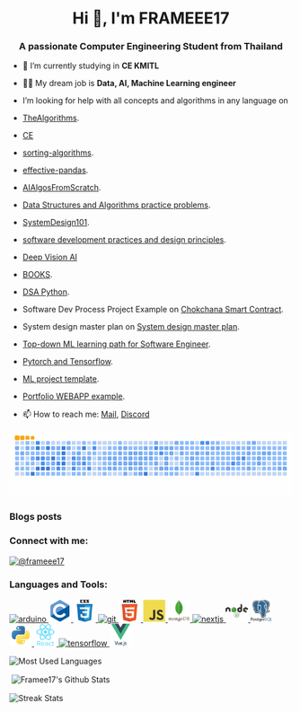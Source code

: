 <h1 align="center">Hi 👋, I'm FRAMEEE17 </h1>
<h3 align="center">A passionate Computer Engineering Student from Thailand</h3>

- 🔭 I’m currently studying in **CE KMITL**

- 👨‍💻 My dream job is **Data, AI, Machine Learning engineer**

- I’m looking for help with all concepts and algorithms in any language on 
- [TheAlgorithms](https://github.com/TheAlgorithms).

- [CE](https://github.com/Developer-Y/cs-video-courses)

- [sorting-algorithms](https://github.com/Matrix278/algorithms).
  
- [effective-pandas](https://github.com/TomAugspurger/effective-pandas/blob/master/modern_1_intro.ipynb).

- [AIAlgosFromScratch](https://github.com/adityajn105/Al-Algos-from-Scratch).

- [Data Structures and Algorithms practice problems](https://github.com/bollwarm/DataStructuresAlgorithms).

- [SystemDesign101](https://github.com/ByteByteGoHq/system-design-101).

- [software development practices and design principles](https://github.com/joebew42/study-path).

- [Deep Vision AI](https://github.com/kjw0612/awesome-deep-vision)

- [BOOKS](https://github.com/JiashuWu/Books).

- [DSA Python](https://github.com/neeru1207/DS-and-Algos-Python3).

- Software Dev Process Project Example on [Chokchana Smart Contract](https://github.com/nonkung51/chokchana-contracts).

- System design master plan on [System design master plan](https://github.com/mohsenshafiei/system-design-master-plan).

- [Top-down ML learning path for Software Engineer](https://github.com/ZuzooVn/machine-learning-for-software-engineers).

- [Pytorch and Tensorflow](https://github.com/aladdinpersson/Machine-Learning-Collection).

- [ML project template](https://github.com/thanhhau097/ml_project_template).

- [Portfolio WEBAPP example](https://abhinav-bohra.github.io/experience.html).

- 📫 How to reach me: [Mail](mailto:frame.sk140@gmail.com), [Discord](5101)
  
<p align="center">
  <img src="https://github.com/Matrix278/Matrix278/raw/output/ocean.gif" alt="snake">
</p>

### Blogs posts
<!-- BLOG-POST-LIST:START -->
<!-- BLOG-POST-LIST:END -->

<h3 align="left">Connect with me:</h3>
<p align="left">
<a href="https://medium.com/@frameee17" target="blank"><img align="center" src="https://raw.githubusercontent.com/rahuldkjain/github-profile-readme-generator/master/src/images/icons/Social/medium.svg" alt="@frameee17" height="30" width="40" /></a>
</p>

<h3 align="left">Languages and Tools:</h3>
<p align="left"> <a href="https://www.arduino.cc/" target="_blank" rel="noreferrer"> <img src="https://cdn.worldvectorlogo.com/logos/arduino-1.svg" alt="arduino" width="40" height="40"/> </a> <a href="https://www.cprogramming.com/" target="_blank" rel="noreferrer"> <img src="https://raw.githubusercontent.com/devicons/devicon/master/icons/c/c-original.svg" alt="c" width="40" height="40"/> </a> <a href="https://www.w3schools.com/css/" target="_blank" rel="noreferrer"> <img src="https://raw.githubusercontent.com/devicons/devicon/master/icons/css3/css3-original-wordmark.svg" alt="css3" width="40" height="40"/> </a> <a href="https://git-scm.com/" target="_blank" rel="noreferrer"> <img src="https://www.vectorlogo.zone/logos/git-scm/git-scm-icon.svg" alt="git" width="40" height="40"/> </a> <a href="https://www.w3.org/html/" target="_blank" rel="noreferrer"> <img src="https://raw.githubusercontent.com/devicons/devicon/master/icons/html5/html5-original-wordmark.svg" alt="html5" width="40" height="40"/> </a> <a href="https://developer.mozilla.org/en-US/docs/Web/JavaScript" target="_blank" rel="noreferrer"> <img src="https://raw.githubusercontent.com/devicons/devicon/master/icons/javascript/javascript-original.svg" alt="javascript" width="40" height="40"/> </a> <a href="https://www.mongodb.com/" target="_blank" rel="noreferrer"> <img src="https://raw.githubusercontent.com/devicons/devicon/master/icons/mongodb/mongodb-original-wordmark.svg" alt="mongodb" width="40" height="40"/> </a> <a href="https://nextjs.org/" target="_blank" rel="noreferrer"> <img src="https://cdn.worldvectorlogo.com/logos/nextjs-2.svg" alt="nextjs" width="40" height="40"/> </a> <a href="https://nodejs.org" target="_blank" rel="noreferrer"> <img src="https://raw.githubusercontent.com/devicons/devicon/master/icons/nodejs/nodejs-original-wordmark.svg" alt="nodejs" width="40" height="40"/> </a> <a href="https://www.postgresql.org" target="_blank" rel="noreferrer"> <img src="https://raw.githubusercontent.com/devicons/devicon/master/icons/postgresql/postgresql-original-wordmark.svg" alt="postgresql" width="40" height="40"/> </a> <a href="https://www.python.org" target="_blank" rel="noreferrer"> <img src="https://raw.githubusercontent.com/devicons/devicon/master/icons/python/python-original.svg" alt="python" width="40" height="40"/> </a> <a href="https://reactjs.org/" target="_blank" rel="noreferrer"> <img src="https://raw.githubusercontent.com/devicons/devicon/master/icons/react/react-original-wordmark.svg" alt="react" width="40" height="40"/> </a> <a href="https://www.tensorflow.org" target="_blank" rel="noreferrer"> <img src="https://www.vectorlogo.zone/logos/tensorflow/tensorflow-icon.svg" alt="tensorflow" width="40" height="40"/> </a> <a href="https://vuejs.org/" target="_blank" rel="noreferrer"> <img src="https://raw.githubusercontent.com/devicons/devicon/master/icons/vuejs/vuejs-original-wordmark.svg" alt="vuejs" width="40" height="40"/> </a> </p>

<p><img align="center" src="https://github-readme-stats.vercel.app/api/top-langs?username=frameee17&theme=dark&show_icons=true&locale=en&layout=compact" alt="Most Used Languages" /></p>

<p>&nbsp;<img align="center" src="https://github-readme-stats.vercel.app/api?username=frameee17&theme=radical&show_icons=true&locale=en" alt="Framee17's Github Stats" /></p>

<p><img align="center" src="https://github-readme-streak-stats.herokuapp.com/?user=frameee17&theme=dark" alt="Streak Stats" /></p>
